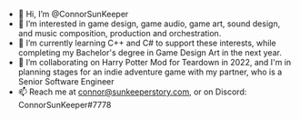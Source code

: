 - 👋 Hi, I’m @ConnorSunKeeper
- 👀 I’m interested in game design, game audio, game art, sound design, and music composition, production and orchestration.
- 🌱 I’m currently learning C++ and C# to support these interests, while completing my Bachelor's degree in Game Design Art in the next year.
- 💞️ I’m collaborating on Harry Potter Mod for Teardown in 2022, and I'm in planning stages for an indie adventure game with my partner, who is a Senior Software Engineer
- 📫 Reach me at connor@sunkeeperstory.com, or on Discord: ConnorSunKeeper#7778

<!---
ConnorSunKeeper/ConnorSunKeeper is a ✨ special ✨ repository because its `README.md` (this file) appears on your GitHub profile.
You can click the Preview link to take a look at your changes.
--->
